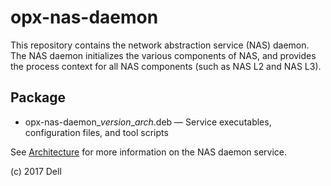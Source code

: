 # opx-nas-daemon
This repository contains the network abstraction service (NAS) daemon. The NAS daemon initializes the various components of NAS, and provides the process context for all NAS components (such as NAS L2 and NAS L3).

## Package
- opx-nas-daemon\_*version*\_*arch*.deb — Service executables, configuration files, and tool scripts 

See [Architecture](https://github.com/open-switch/opx-docs/wiki/Architecture) for more information on the NAS daemon service.

(c) 2017 Dell
